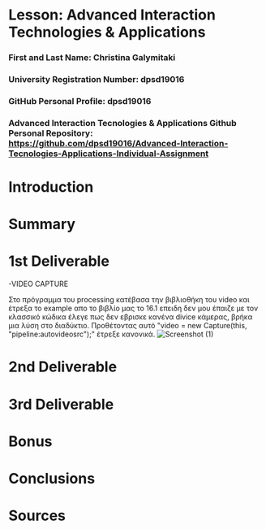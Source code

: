 # Lesson: Advanced Interaction Technologies & Applications

### First and Last Name: Christina Galymitaki
### University Registration Number: dpsd19016
### GitHub Personal Profile: dpsd19016
### Advanced Interaction Tecnologies & Applications Github Personal Repository: https://github.com/dpsd19016/Advanced-Interaction-Tecnologies-Applications-Individual-Assignment

# Introduction

# Summary


# 1st Deliverable
-VIDEO CAPTURE

Στο πρόγραμμα του processing κατέβασα την βιβλιοθήκη του video και έτρεξα το example απο το βιβλίο μας το 16.1
επειδη δεν μου έπαιζε με τον κλασσικό κώδικα έλεγε πως δεν εβρισκε κανένα divice κάμερας, βρήκα μια λύση στο διαδύκτιο. Προθέτοντας αυτό "video = new Capture(this, "pipeline:autovideosrc");" έτρεξε κανονικά.
![Screenshot (1)](https://user-images.githubusercontent.com/101417276/199228196-a5a69252-8582-4756-b81b-28d18769319e.png)



# 2nd Deliverable


# 3rd Deliverable 


# Bonus 


# Conclusions


# Sources
